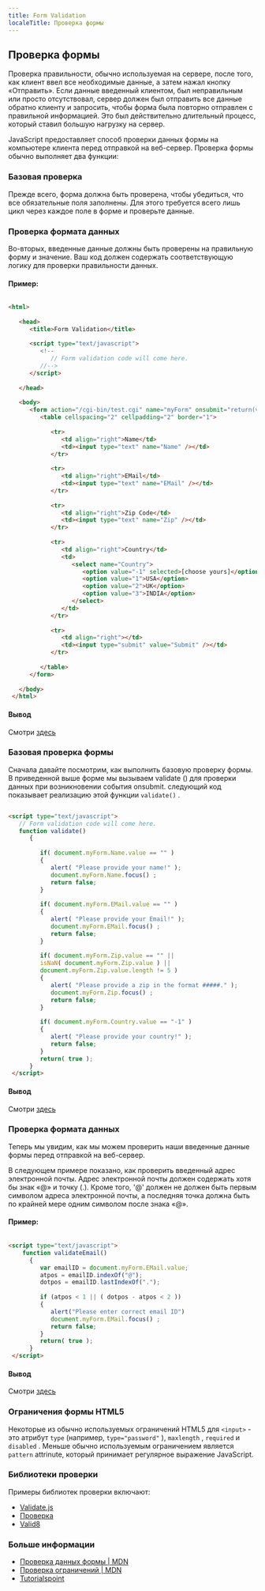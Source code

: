 ```yaml
---
title: Form Validation
localeTitle: Проверка формы
---
```

## Проверка формы

Проверка правильности, обычно используемая на сервере, после того, как клиент ввел все необходимые данные, а затем нажал кнопку «Отправить». Если данные введенный клиентом, был неправильным или просто отсутствовал, сервер должен был отправить все данные обратно клиенту и запросить, чтобы форма была повторно отправлен с правильной информацией. Это был действительно длительный процесс, который ставил большую нагрузку на сервер.

JavaScript предоставляет способ проверки данных формы на компьютере клиента перед отправкой на веб-сервер. Проверка формы обычно выполняет два функции:

### Базовая проверка

Прежде всего, форма должна быть проверена, чтобы убедиться, что все обязательные поля заполнены. Для этого требуется всего лишь цикл через каждое поле в форме и проверьте данные.

### Проверка формата данных

Во-вторых, введенные данные должны быть проверены на правильную форму и значение. Ваш код должен содержать соответствующую логику для проверки правильности данных.

#### Пример:

```html

<html> 
 
   <head> 
      <title>Form Validation</title> 
 
      <script type="text/javascript"> 
         <!-- 
            // Form validation code will come here. 
         //--> 
      </script> 
 
   </head> 
 
   <body> 
      <form action="/cgi-bin/test.cgi" name="myForm" onsubmit="return(validate());"> 
         <table cellspacing="2" cellpadding="2" border="1"> 
 
            <tr> 
               <td align="right">Name</td> 
               <td><input type="text" name="Name" /></td> 
            </tr> 
 
            <tr> 
               <td align="right">EMail</td> 
               <td><input type="text" name="EMail" /></td> 
            </tr> 
 
            <tr> 
               <td align="right">Zip Code</td> 
               <td><input type="text" name="Zip" /></td> 
            </tr> 
 
            <tr> 
               <td align="right">Country</td> 
               <td> 
                  <select name="Country"> 
                     <option value="-1" selected>[choose yours]</option> 
                     <option value="1">USA</option> 
                     <option value="2">UK</option> 
                     <option value="3">INDIA</option> 
                  </select> 
               </td> 
            </tr> 
 
            <tr> 
               <td align="right"></td> 
               <td><input type="submit" value="Submit" /></td> 
            </tr> 
 
         </table> 
      </form> 
 
   </body> 
 </html> 
```

#### Вывод

Смотри [здесь](https://liveweave.com/LP9eOP)

### Базовая проверка формы

Сначала давайте посмотрим, как выполнить базовую проверку формы. В приведенной выше форме мы вызываем validate () для проверки данных при возникновении события onsubmit. следующий код показывает реализацию этой функции `validate()` .

```html

<script type="text/javascript"> 
   // Form validation code will come here. 
   function validate() 
      { 
 
         if( document.myForm.Name.value == "" ) 
         { 
            alert( "Please provide your name!" ); 
            document.myForm.Name.focus() ; 
            return false; 
         } 
 
         if( document.myForm.EMail.value == "" ) 
         { 
            alert( "Please provide your Email!" ); 
            document.myForm.EMail.focus() ; 
            return false; 
         } 
 
         if( document.myForm.Zip.value == "" || 
         isNaN( document.myForm.Zip.value ) || 
         document.myForm.Zip.value.length != 5 ) 
         { 
            alert( "Please provide a zip in the format #####." ); 
            document.myForm.Zip.focus() ; 
            return false; 
         } 
 
         if( document.myForm.Country.value == "-1" ) 
         { 
            alert( "Please provide your country!" ); 
            return false; 
         } 
         return( true ); 
      } 
 </script> 
```

#### Вывод

Смотри [здесь](https://liveweave.com/pCPTnP)

### Проверка формата данных

Теперь мы увидим, как мы можем проверить наши введенные данные формы перед отправкой на веб-сервер.

В следующем примере показано, как проверить введенный адрес электронной почты. Адрес электронной почты должен содержать хотя бы знак «@» и точку (.). Кроме того, '@' должен не должен быть первым символом адреса электронной почты, а последняя точка должна быть по крайней мере одним символом после знака «@».

#### Пример:

```html

<script type="text/javascript"> 
    function validateEmail() 
      { 
         var emailID = document.myForm.EMail.value; 
         atpos = emailID.indexOf("@"); 
         dotpos = emailID.lastIndexOf("."); 
 
         if (atpos < 1 || ( dotpos - atpos < 2 )) 
         { 
            alert("Please enter correct email ID") 
            document.myForm.EMail.focus() ; 
            return false; 
         } 
         return( true ); 
      } 
 </script> 
```

#### Вывод

Смотри [здесь](https://liveweave.com/nznVs6)

### Ограничения формы HTML5

Некоторые из обычно используемых ограничений HTML5 для `<input>` - это атрибут `type` (например, `type="password"` ), `maxlength` , `required` и `disabled` . Меньше обычно используемым ограничением является `pattern` attrinute, который принимает регулярное выражение JavaScript.

### Библиотеки проверки

Примеры библиотек проверки включают:

*   [Validate.js](http://rickharrison.github.com/validate.js/)
*   [Проверка](http://bassistance.de/jquery-plugins/jquery-plugin-validation/)
*   [Valid8](http://unwrongest.com/projects/valid8/)

### Больше информации

*   [Проверка данных формы | MDN](https://developer.mozilla.org/en-US/docs/Learn/HTML/Forms/Form_validation)
*   [Проверка ограничений | MDN](https://developer.mozilla.org/en-US/docs/Web/Guide/HTML/HTML5/Constraint_validation)
*   [Tutorialspoint](https://www.tutorialspoint.com/javascript/javascript_form_validations.htm)